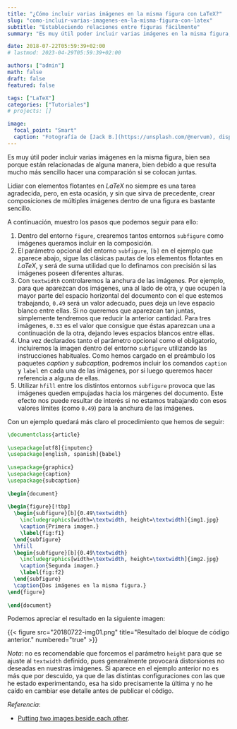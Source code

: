 ```yaml
---
title: "¿Cómo incluir varias imágenes en la misma figura con LaTeX?"
slug: "como-incluir-varias-imagenes-en-la-misma-figura-con-latex"
subtitle: "Estableciendo relaciones entre figuras fácilmente"
summary: "Es muy útil poder incluir varias imágenes en la misma figura, bien sea porque están relacionadas de alguna manera, bien debido a que resulta mucho más sencillo hacer una comparación si se colocan juntas."

date: 2018-07-22T05:59:39+02:00
# lastmod: 2023-04-29T05:59:39+02:00

authors: ["admin"]
math: false
draft: false
featured: false

tags: ["LaTeX"]
categories: ["Tutoriales"]
# projects: []

image:
  focal_point: "Smart"
  caption: "Fotografía de [Jack B.](https://unsplash.com/@nervum), disponible en [Unsplash](https://unsplash.com/photos/9GHTP3BbEO8)."
---
```


Es muy útil poder incluir varias imágenes en la misma figura, bien sea porque están relacionadas de alguna manera, bien debido a que resulta mucho más sencillo hacer una comparación si se colocan juntas.

Lidiar con elementos flotantes en *LaTeX* no siempre es una tarea agradecida, pero, en esta ocasión, y sin que sirva de precedente, crear composiciones de múltiples imágenes dentro de una figura es bastante sencillo. 

A continuación, muestro los pasos que podemos seguir para ello:

1. Dentro del entorno `figure`, crearemos tantos entornos `subfigure` como imágenes queramos incluir en la composición.
2. El parámetro opcional del entorno `subfigure`, `[b]` en el ejemplo que aparece abajo, sigue las clásicas pautas de los elementos flotantes en *LaTeX*, y será de suma utilidad que lo definamos con precisión si las imágenes poseen diferentes alturas.
3. Con `textwidth` controlaremos la anchura de las imágenes. Por ejemplo, para que aparezcan dos imágenes, una al lado de otra, y que ocupen la mayor parte del espacio horizontal del documento con el que estemos trabajando, `0.49` será un valor adecuado, pues deja un leve espacio blanco entre ellas. Si no queremos que aparezcan tan juntas, simplemente tendremos que reducir la anterior cantidad. Para tres imágenes, `0.33` es el valor que consigue que éstas aparezcan una a continuación de la otra, dejando leves espacios blancos entre ellas.
4. Una vez declarados tanto el parámetro opcional como el obligatorio, incluiremos la imagen dentro del entorno `subfigure` utilizando las instrucciones habituales. Como hemos cargado en el preámbulo los paquetes *caption* y *subcaption*, podremos incluir los comandos `caption` y `label` en cada una de las imágenes, por si luego queremos hacer referencia a alguna de ellas.
5. Utilizar `hfill` entre los distintos entornos `subfigure` provoca que las imágenes queden empujadas hacia los márgenes del documento. Este efecto nos puede resultar de interés si no estamos trabajando con esos valores límites (como `0.49`) para la anchura de las imágenes.

Con un ejemplo quedará más claro el procedimiento que hemos de seguir:

```tex
\documentclass{article}
 
\usepackage[utf8]{inputenc}
\usepackage[english, spanish]{babel}
 
\usepackage{graphicx}
\usepackage{caption}
\usepackage{subcaption}
 
\begin{document}
 
\begin{figure}[!tbp]
  \begin{subfigure}[b]{0.49\textwidth}
    \includegraphics[width=\textwidth, height=\textwidth]{img1.jpg}
    \caption{Primera imagen.}
    \label{fig:f1}
  \end{subfigure}
  \hfill
  \begin{subfigure}[b]{0.49\textwidth}
    \includegraphics[width=\textwidth, height=\textwidth]{img2.jpg}
    \caption{Segunda imagen.}
    \label{fig:f2}
  \end{subfigure}
  \caption{Dos imágenes en la misma figura.}
\end{figure}
 
\end{document}
```

Podemos apreciar el resultado en la siguiente imagen:

{{< figure src="20180722-img01.png" title="Resultado del bloque de código anterior." numbered="true" >}}

*Nota*: no es recomendable que forcemos el parámetro `height` para que se ajuste al `textwidth` definido, pues generalmente provocará distorsiones no deseadas en nuestras imágenes. Si aparece en el ejemplo anterior no es más que por descuido, ya que de las distintas configuraciones con las que he estado experimentando, esa ha sido precisamente la última y no he caído en cambiar ese detalle antes de publicar el código.

*Referencia*:

- [Putting two images beside each other](http://tex.stackexchange.com/questions/148438/putting-two-images-beside-each-other).
